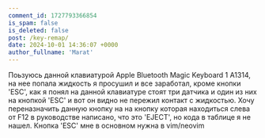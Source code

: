 ```yaml
---
comment_id: 1727793366854
is_spam: false
is_deleted: false
post: /key-remap/
date: 2024-10-01 14:36:07 +0000
author_fullname: 'Marat'
---
```


Поьзуюсь данной клавиатурой Apple Bluetooth Magic Keyboard 1 A1314, на нее попала жидкость я просушил и все заработал, кроме кнопки 'ESC', как я понял на данной клавиатуре стоят три датчика и один из них на кнопкой 'ESC' и вот он видно не пережил контакт с жидкостью. Хочу переназначить данную кнопку на на кнопку которая находиться слева от F12 в руководстве написано, что это 'EJECT', но кода в таблице я не нашел. Кнопка 'ESC' мне в основном нужна в vim/neovim
